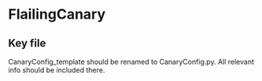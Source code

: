 # FlailingCanary
## Key file
CanaryConfig_template should be renamed to CanaryConfig.py. All relevant info should be included there.
